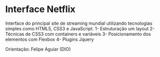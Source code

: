 # Interface Netflix

Interface do principal site de streaming mundial utilizando tecnologias simples como HTML5, CSS3 e JavaScript. 
1- Estruturação um layout
2- Técnicas de CSS3 com containers e variáveis
3- Posicionamento dos elementos com Flexbox
4- Plugins Jquery

Orientação: Felipe Aguiar (DIO)
